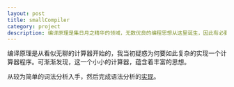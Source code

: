 ```yaml
---
layout: post
title: smallCompiler
category: project
description: 编译原理是集日月之精华的领域，无数优良的编程思想从这里诞生，因此有必要探究其中的奥妙。
---
```


编译原理是从看似无聊的计算器开始的，我当初疑惑为何要如此复杂的实现一个计算器程序。可渐渐发现，这一个小小的计算器，蕴含着丰富的思想。

从较为简单的词法分析入手，然后完成语法分析的[实现][project]。

[project]:  https://github.com/lirenlong/smallCompiler
